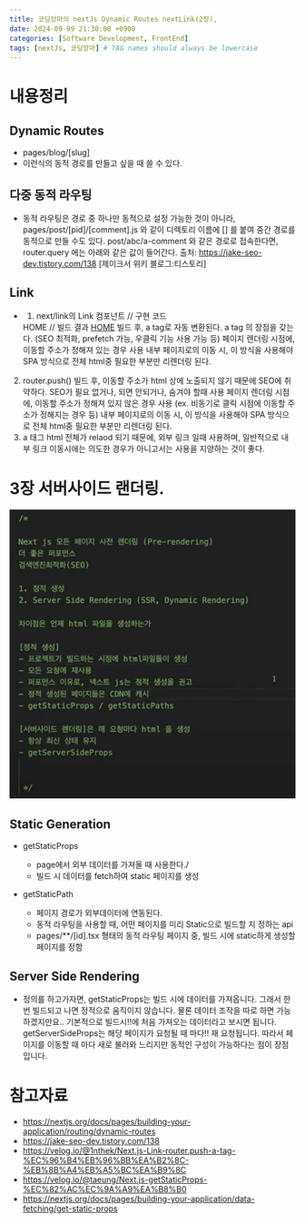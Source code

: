 ```yaml
---
title: 코딩앙마의 nextJs Dynamic Routes nextLink(2장),
date: 2024-09-09 21:30:00 +0900
categories: [Software Development, FrontEnd]
tags: [nextJs, 코딩앙마] # TAG names should always be lowercase
---
```


# 내용정리

## Dynamic Routes

- pages/blog/[slug]
- 이런식의 동적 경로를 만들고 싶을 때 쓸 수 있다.

## 다중 동적 라우팅

- 동적 라우팅은 경로 중 하나만 동적으로 설정 가능한 것이 아니라, pages/post/[pid]/[comment].js 와 같이 디렉토리 이름에 [] 를 붙여 중간 경로를 동적으로 만들 수도 있다.
  post/abc/a-comment 와 같은 경로로 접속한다면, router.query 에는 아래와 같은 값이 들어간다.
  출처: https://jake-seo-dev.tistory.com/138 [제이크서 위키 블로그:티스토리]

## Link

- 1. next/link의 Link 컴포넌트
  // 구현 코드
  <Link href="/home">HOME</Link>
  // 빌드 결과
  <a href="/home">HOME</a>
  빌드 후, a tag로 자동 변환된다.
  a tag 의 장점을 갖는다. (SEO 최적화, prefetch 가능, 우클릭 기능 사용 가능 등)
  페이지 렌더링 시점에, 이동할 주소가 정해져 있는 경우 사용
  내부 페이지로의 이동 시, 이 방식을 사용해야 SPA 방식으로 전체 html중 필요한 부분만 리렌더링 된다.

2. router.push()
   빌드 후, 이동할 주소가 html 상에 노출되지 않기 때문에 SEO에 취약하다.
   SEO가 필요 없거나, 되면 안되거나, 숨겨야 할때 사용
   페이지 렌더링 시점에, 이동할 주소가 정해져 있지 않은 경우 사용 (ex. 비동기로 클릭 시점에 이동할 주소가 정해지는 경우 등)
   내부 페이지로의 이동 시, 이 방식을 사용해야 SPA 방식으로 전체 html중 필요한 부분만 리렌더링 된다.
3. a 태그
   html 전체가 relaod 되기 때문에, 외부 링크 일때 사용하며, 일반적으로 내부 링크 이동시에는 의도한 경우가 아니고서는 사용을 지양하는 것이 좋다.

# 3장 서버사이드 랜더링.

![내용](assets/img/posts/2024-09-09-21-46-27.png)

## Static Generation

- getStaticProps

  - page에서 외부 데이터를 가져올 때 사용한다./
  - 빌드 시 데이터를 fetch하여 static 페이지를 생성

- getStaticPath
  - 페이지 경로가 외부데이터에 연동된다.
  - 동적 라우팅을 사용할 때, 어떤 페이지를 미리 Static으로 빌드할 지 정하는 api
  - pages/\*\*/[id].tsx 형태의 동적 라우팅 페이지 중, 빌드 시에 static하게 생성할 페이지를 정함

## Server Side Rendering

- 정의를 하고가자면, getStaticProps는 빌드 시에 데이터를 가져옵니다. 그래서 한번 빌드되고 나면 정적으로 움직이지 않습니다. 물론 데이터 조작을 따로 하면 가능하겠지만요..
  기본적으로 빌드시!!에 처음 가져오는 데이터라고 보시면 됩니다.
  getServerSideProps는 해당 페이지가 요청될 때 마다!! 재 요청됩니다. 따라서 페이지를 이동할 때 마다 새로 불러와 느리지만 동적인 구성이 가능하다는 점이 장점입니다.

# 참고자료

- https://nextjs.org/docs/pages/building-your-application/routing/dynamic-routes
- https://jake-seo-dev.tistory.com/138
- https://velog.io/@1nthek/Next.js-Link-router.push-a-tag-%EC%96%B4%EB%96%BB%EA%B2%8C-%EB%8B%A4%EB%A5%BC%EA%B9%8C
- https://velog.io/@taeung/Next.js-getStaticProps-%EC%82%AC%EC%9A%A9%EA%B8%B0
- https://nextjs.org/docs/pages/building-your-application/data-fetching/get-static-props
